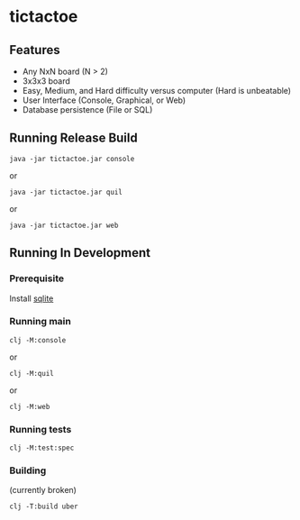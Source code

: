 # tictactoe

## Features
* Any NxN board (N > 2)
* 3x3x3 board
* Easy, Medium, and Hard difficulty versus computer (Hard is unbeatable)
* User Interface (Console, Graphical, or Web)
* Database persistence (File or SQL)

## Running Release Build
```shell
java -jar tictactoe.jar console
```
or
```shell
java -jar tictactoe.jar quil
```
or
```shell
java -jar tictactoe.jar web
```

## Running In Development
### Prerequisite

Install [sqlite](https://www.sqlite.org/download.html)

### Running main
```shell
clj -M:console
```
or
```shell
clj -M:quil
```
or
```shell
clj -M:web
```
### Running tests
```shell
clj -M:test:spec
```
### Building
(currently broken)
```shell
clj -T:build uber
```
